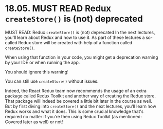# 18.05. MUST READ Redux `createStore()` is (not) deprecated

MUST READ: Redux `createStore()` is (not) deprecated
In the next lectures, you'll learn about Redux and how to use it. As part of these lectures a so-called Redux store will be created with help of a function called `createStore()`.

When using that function in your code, you might get a deprecation warning by your IDE or when running the app.

You should ignore this warning!

You can still use `createStore()` without issues.

Indeed, the React Redux team now recommends the usage of an extra package called Redux Toolkit and another way of creating the Redux store. That package will indeed be covered a little bit later in the course as well. But by first diving into `createStore()` and the next lectures, you'll learn how Redux works and what it does. This is some crucial knowledge that's required no matter if you're then using Redux Toolkit (as mentioned: Covered later as well) or not!
